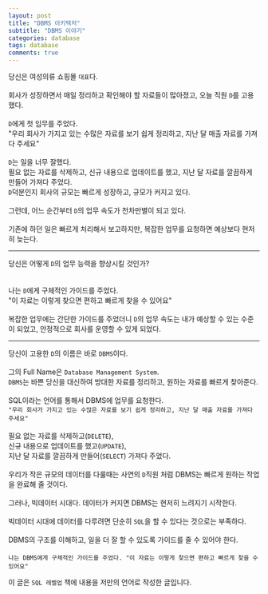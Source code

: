 ```yaml
---
layout: post
title: "DBMS 아키텍처"
subtitle: "DBMS 이야기"
categories: database
tags: database
comments: true
---
```


당신은 여성의류 쇼핑몰 ```대표```다.
<br/><br/>
회사가 성장하면서 매일 정리하고 확인해야 할 자료들이 많아졌고, 오늘 직원 ```D```를 고용했다.
<br/><br/>
```D```에게 첫 임무를 주었다.
<br/>
"우리 회사가 가지고 있는 수많은 자료를 보기 쉽게 정리하고, 지난 달 매출 자료를 가져다 주세요"
<br/><br/>
```D```는 일을 너무 잘했다.
<br/>
필요 없는 자료를 삭제하고, 신규 내용으로 업데이트를 했고, 지난 달 자료를 깔끔하게 만들어 가져다 주었다.
<br/>
```D```덕분인지 회사의 규모는 빠르게 성장하고, 규모가 커지고 있다.
<br/><br/>
그런데, 어느 순간부터 ```D```의 업무 속도가 천차만별이 되고 있다.
<br/><br/>
기존에 하던 일은 빠르게 처리해서 보고하지만, 복잡한 업무를 요청하면 예상보다 현저히 늦는다.

---
당신은 어떻게 ```D```의 업무 능력을 향상시킬 것인가?
<br/><br/><br/>
나는 ```D```에게 구체적인 가이드를 주었다. 
<br/>
"이 자료는 이렇게 찾으면 편하고 빠르게 찾을 수 있어요"
<br/><br/>
복잡한 업무에는 간단한 가이드를 주었더니 ```D```의 업무 속도는 내가 예상할 수 있는 수준이 되었고, 안정적으로 회사를 운영할 수 있게 되었다.

---
당신이 고용한 ```D```의 이름은 바로 ```DBMS```이다. 
<br/><br/>
그의 Full Name은 ```Database Management System```.
<br/>
```DBMS```는 바쁜 당신을 대신하여 방대한 자료를 정리하고, 원하는 자료를 빠르게 찾아준다.
<br/><br/>
SQL이라는 언어를 통해서 DBMS에 업무를 요청한다.
<br/>
```"우리 회사가 가지고 있는 수많은 자료를 보기 쉽게 정리하고, 지난 달 매출 자료를 가져다 주세요"```
<br/><br/>
필요 없는 자료를 삭제하고(```DELETE```), 
<br/>
신규 내용으로 업데이트를 했고(```UPDATE```), 
<br/>
지난 달 자료를 깔끔하게 만들어(```SELECT```) 가져다 주었다.
<br/><br/>
우리가 작은 규모의 데이터를 다룰때는 사연의 ```D```직원 처럼 DBMS는 빠르게 원하는 작업을 완료해 줄 것이다.
<br/><br/>
그러나, 빅데이터 시대다. 데이터가 커지면 DBMS는 현저히 느려지기 시작한다.
<br/><br/>
빅데이터 시대에 데이터를 다루려면 단순히 ```SQL```을 할 수 있다는 것으로는 부족하다.
<br/><br/>
DBMS의 구조를 이해하고, 일을 더 잘 할 수 있도록 가이드를 줄 수 있어야 한다.
<br/><br/>
```나는 DBMS에게 구체적인 가이드를 주었다. "이 자료는 이렇게 찾으면 편하고 빠르게 찾을 수 있어요"```

이 글은 ```SQL 레벨업``` 책에 내용을 저만의 언어로 작성한 글입니다.